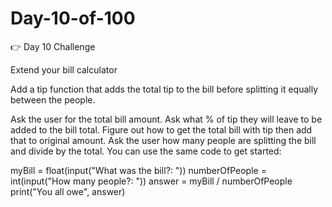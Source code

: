 # Day-10-of-100

👉 Day 10 Challenge

Extend your bill calculator

Add a tip function that adds the total tip to the bill before splitting it equally between the people.

Ask the user for the total bill amount.
Ask what % of tip they will leave to be added to the bill total.
Figure out how to get the total bill with tip then add that to original amount.
Ask the user how many people are splitting the bill and divide by the total.
You can use the same code to get started:

myBill = float(input("What was the bill?: "))
numberOfPeople = int(input("How many people?: "))
answer = myBill / numberOfPeople
print("You all owe", answer)
